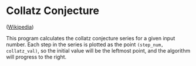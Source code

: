 # Collatz Conjecture

([Wikipedia](https://en.wikipedia.org/wiki/Collatz_conjecture))

This program calculates the collatz conjecture series for a given input number.
Each step in the series is plotted as the point `(step_num, collatz_val)`,
so the initial value will be the leftmost point, and the algorithm will progress to the right.

